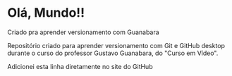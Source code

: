# Olá, Mundo!!
 Criado pra aprender versionamento com Guanabara

Repositório criado para aprender versionamento com Git e GitHub desktop durante o curso do professor Gustavo Guanabara, do "Curso em Vídeo".

Adicionei esta linha diretamente no site do GitHub
